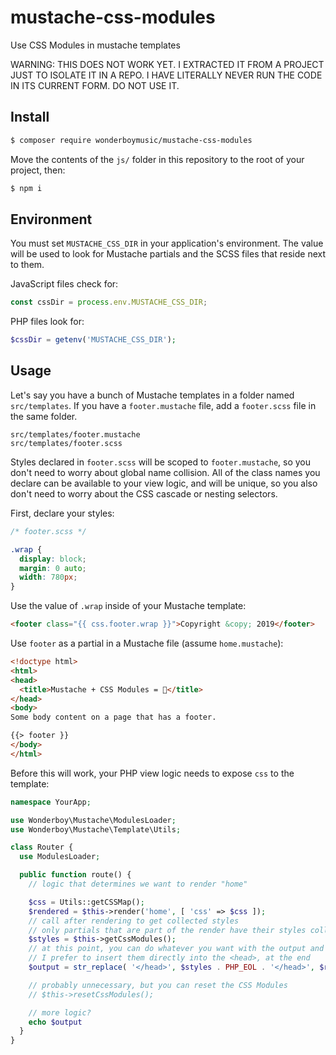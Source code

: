 # mustache-css-modules

Use CSS Modules in mustache templates

WARNING: THIS DOES NOT WORK YET. I EXTRACTED IT FROM A PROJECT JUST TO ISOLATE IT IN A REPO. I HAVE LITERALLY NEVER RUN THE CODE IN ITS CURRENT FORM. DO NOT USE IT.

## Install

```sh
$ composer require wonderboymusic/mustache-css-modules
```

Move the contents of the `js/` folder in this repository to the root of your project, then:

```js
$ npm i
```

## Environment

You must set `MUSTACHE_CSS_DIR` in your application's environment. The value will be used to look for Mustache partials and the SCSS files that reside next to them.

JavaScript files check for:

```js
const cssDir = process.env.MUSTACHE_CSS_DIR;
```

PHP files look for:

```php
$cssDir = getenv('MUSTACHE_CSS_DIR');
```

## Usage

Let's say you have a bunch of Mustache templates in a folder named `src/templates`. If you have a `footer.mustache` file, add a `footer.scss` file in the same folder.

```
src/templates/footer.mustache
src/templates/footer.scss
```

Styles declared in `footer.scss` will be scoped to `footer.mustache`, so you don't need to worry about global name collision. All of the class names you declare can be available to your view logic, and will be unique, so you also don't need to worry about the CSS cascade or nesting selectors.

First, declare your styles:

```css
/* footer.scss */

.wrap {
  display: block;
  margin: 0 auto;
  width: 780px;
}
```

Use the value of `.wrap` inside of your Mustache template:

```html
<footer class="{{ css.footer.wrap }}">Copyright &copy; 2019</footer>
```

Use `footer` as a partial in a Mustache file (assume `home.mustache`):

```html
<!doctype html>
<html>
<head>
  <title>Mustache + CSS Modules = 🤯</title>
</head>
<body>
Some body content on a page that has a footer.

{{> footer }}
</body>
</html>
```

Before this will work, your PHP view logic needs to expose `css` to the template:

```php
namespace YourApp;

use Wonderboy\Mustache\ModulesLoader;
use Wonderboy\Mustache\Template\Utils;

class Router {
  use ModulesLoader;

  public function route() {
    // logic that determines we want to render "home"

    $css = Utils::getCSSMap();
    $rendered = $this->render('home', [ 'css' => $css ]);
    // call after rendering to get collected styles
    // only partials that are part of the render have their styles collected
    $styles = $this->getCssModules();
    // at this point, you can do whatever you want with the output and with the styles
    // I prefer to insert them directly into the <head>, at the end
    $output = str_replace( '</head>', $styles . PHP_EOL . '</head>', $rendered );

    // probably unnecessary, but you can reset the CSS Modules
    // $this->resetCssModules();

    // more logic?
    echo $output
  }
}
```
